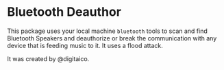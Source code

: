 # Bluetooth Deauthor

This package uses your local machine `bluetooth` tools to scan and find Bluetooth Speakers and deauthorize or break the 
communication with any device that is feeding music to it.  It uses a flood attack.

It was created by @digitaico.
